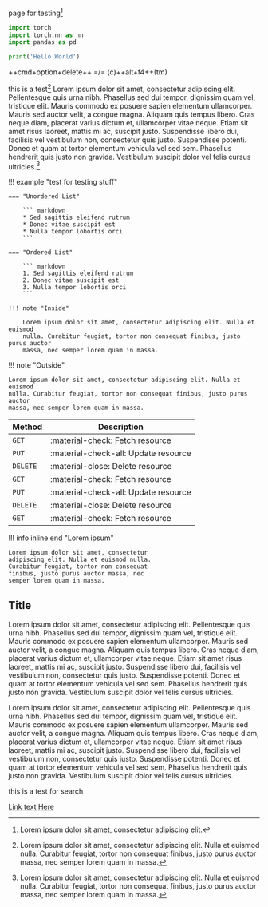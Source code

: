 page for testing[^1]

```python
import torch
import torch.nn as nn
import pandas as pd

print('Hello World')
```

++cmd+option+delete++
=/=
(c)++alt+f4++(tm)

this is a test[^2]
Lorem ipsum dolor sit amet, consectetur adipiscing elit. Pellentesque quis urna nibh. Phasellus sed dui tempor, dignissim quam vel, tristique elit. Mauris commodo ex posuere sapien elementum ullamcorper. Mauris sed auctor velit, a congue magna. Aliquam quis tempus libero. Cras neque diam, placerat varius dictum et, ullamcorper vitae neque. Etiam sit amet risus laoreet, mattis mi ac, suscipit justo. Suspendisse libero dui, facilisis vel vestibulum non, consectetur quis justo. Suspendisse potenti. Donec et quam at tortor elementum vehicula vel sed sem. Phasellus hendrerit quis justo non gravida. Vestibulum suscipit dolor vel felis cursus ultricies.[^2]

!!! example "test for testing stuff"

    === "Unordered List"

        ``` markdown
        * Sed sagittis eleifend rutrum
        * Donec vitae suscipit est
        * Nulla tempor lobortis orci
        ```

    === "Ordered List"

        ``` markdown
        1. Sed sagittis eleifend rutrum
        2. Donec vitae suscipit est
        3. Nulla tempor lobortis orci
        ```

    !!! note "Inside"

        Lorem ipsum dolor sit amet, consectetur adipiscing elit. Nulla et euismod
        nulla. Curabitur feugiat, tortor non consequat finibus, justo purus auctor
        massa, nec semper lorem quam in massa.

!!! note "Outside"

    Lorem ipsum dolor sit amet, consectetur adipiscing elit. Nulla et euismod
    nulla. Curabitur feugiat, tortor non consequat finibus, justo purus auctor
    massa, nec semper lorem quam in massa.


| Method      | Description                          |
| ----------- | ------------------------------------ |
| `GET`       | :material-check:     Fetch resource  |
| `PUT`       | :material-check-all: Update resource |
| `DELETE`    | :material-close:     Delete resource |
| `GET`       | :material-check:     Fetch resource  |
| `PUT`       | :material-check-all: Update resource |
| `DELETE`    | :material-close:     Delete resource |
| `GET`       | :material-check:     Fetch resource  |


!!! info inline end "Lorem ipsum"

    Lorem ipsum dolor sit amet, consectetur
    adipiscing elit. Nulla et euismod nulla.
    Curabitur feugiat, tortor non consequat
    finibus, justo purus auctor massa, nec
    semper lorem quam in massa.


## Title
Lorem ipsum dolor sit amet, consectetur adipiscing elit. Pellentesque quis urna nibh. Phasellus sed dui tempor, dignissim quam vel, tristique elit. Mauris commodo ex posuere sapien elementum ullamcorper. Mauris sed auctor velit, a congue magna. Aliquam quis tempus libero. Cras neque diam, placerat varius dictum et, ullamcorper vitae neque. Etiam sit amet risus laoreet, mattis mi ac, suscipit justo. Suspendisse libero dui, facilisis vel vestibulum non, consectetur quis justo. Suspendisse potenti. Donec et quam at tortor elementum vehicula vel sed sem. Phasellus hendrerit quis justo non gravida. Vestibulum suscipit dolor vel felis cursus ultricies.

Lorem ipsum dolor sit amet, consectetur adipiscing elit. Pellentesque quis urna nibh. Phasellus sed dui tempor, dignissim quam vel, tristique elit. Mauris commodo ex posuere sapien elementum ullamcorper. Mauris sed auctor velit, a congue magna. Aliquam quis tempus libero. Cras neque diam, placerat varius dictum et, ullamcorper vitae neque. Etiam sit amet risus laoreet, mattis mi ac, suscipit justo. Suspendisse libero dui, facilisis vel vestibulum non, consectetur quis justo. Suspendisse potenti. Donec et quam at tortor elementum vehicula vel sed sem. Phasellus hendrerit quis justo non gravida. Vestibulum suscipit dolor vel felis cursus ultricies.


this is a test for search

[Link text Here](https://google.com)


[^1]: Lorem ipsum dolor sit amet, consectetur adipiscing elit.

[^2]:
    Lorem ipsum dolor sit amet, consectetur adipiscing elit. Nulla et euismod
    nulla. Curabitur feugiat, tortor non consequat finibus, justo purus auctor
    massa, nec semper lorem quam in massa.